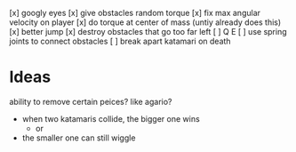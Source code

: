 [x] googly eyes
[x] give obstacles random torque
[x] fix max angular velocity on player
[x] do torque at center of mass (untiy already does this)
[x] better jump
[x] destroy obstacles that go too far left
[ ] Q E
[ ] use spring joints to connect obstacles
[ ] break apart katamari on death

# Ideas
ability to remove certain peices?
like agario?
- when two katamaris collide, the bigger one wins
	- or 
- the smaller one can still wiggle
